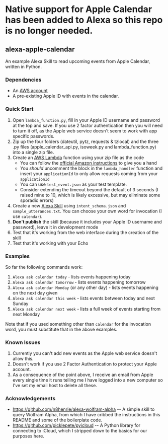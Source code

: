 # Native support for Apple Calendar has been added to Alexa so this repo is no longer needed.

## alexa-apple-calendar

An example Alexa Skill to read upcoming events from Apple Calendar, written in Python.

### Dependencies

- An [AWS account](https://console.aws.amazon.com/console/home)
- A pre-existing Apple ID with events in the calendar.

### Quick Start

1. Open `lambda_function.py`, fill in your Apple ID username and password at the top and save. If you use 2 factor authentication then you will need to turn it off, as the Apple web service doesn't seem to work with app specific passwords.
1. Zip up the four folders (dateutil, pytz, requests & tzlocal) and the three .py files (apple_calendar_api.py, isoweek.py and lambda_function.py) into a single zip file.
1. Create an [AWS Lambda](https://console.aws.amazon.com/console/home) function
   using your zip file as the code
   - You can follow the [official Amazon
     instructions](https://developer.amazon.com/public/solutions/alexa/alexa-skills-kit/docs/developing-an-alexa-skill-as-a-lambda-function)
     to give you a hand
   - You *should* uncomment the block in the `lambda_handler` function and
     insert your `applicationId` to only allow requests coming from your
     `applicationId`
   - You can use `test_event.json` as your test template.
   - Consider extending the timeout beyond the default of 3 seconds (I raised mine to 10, which is likely excessive, but may eliminate some sporadic errors)
1. Create a new [Alexa
   Skill](https://developer.amazon.com/edw/home.html#/skill/create) using
   `intent_schema.json` and `sample_utterances.txt`. You can choose your own word for invocation (I use `calendar`).
1. **Don't publish** the skill (because it includes your Apple ID username and password), leave it in development mode
1. Test that it's working from the web interface during the creation of the
   skill
1. Test that it's working with your Echo

### Examples

So far the following commands work:

1. `Alexa ask calendar today` - lists events happening today
1. `Alexa ask calendar tomorrow` - lists events happening tomorrow
1. `Alexa ask calendar Monday` (or any other day) - lists events happening on the next day given
1. `Alexa ask calendar this week` - lists events between today and next Sunday
1. `Alexa ask calendar next week` - lists a full week of events starting from next Monday

Note that if you used something other than `calendar` for the invocation word, you must substitute that in the above examples.

### Known Issues

1. Currently you can't add new events as the Apple web service doesn't allow this.
1. Doesn't work if you use 2 Factor Authentication to protect your Apple account.
1. As a consequence of the point above, I receive an email from Apple every single time it runs telling me I have logged into a new computer so I've set my email host to delete all these.

### Acknowledgements

- <https://github.com/n8henrie/alexa-wolfram-alpha> -- A simple skill to query Wolfram Alpha, from which I have cribbed the instructions in this README and some of the boilerplate code.
- <https://github.com/picklepete/pyicloud> -- A Python library for connecting to iCloud, which I stripped down to the basics for our purposes here.
